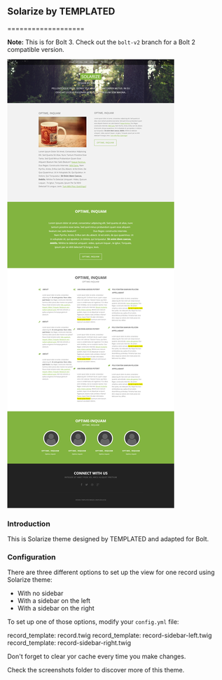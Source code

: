 ## Solarize by TEMPLATED 
===================

**Note:**  This is for Bolt 3. Check out the `bolt-v2` branch for a Bolt 2 compatible version.

![Preview](screenshots/screenshot1.png)

### Introduction

This is Solarize theme designed by TEMPLATED and adapted for Bolt.

### Configuration

There are three different options to set up the view for one record using Solarize theme:

- With no sidebar 
- With a sidebar on the left
- With a sidebar on the right

To set up one of those options, modify your `config.yml` file:

record_template: record.twig
record_template: record-sidebar-left.twig
record_template: record-sidebar-right.twig 

Don't forget to clear yor cache every time you make changes.

Check the screenshots folder to discover more of this theme.
